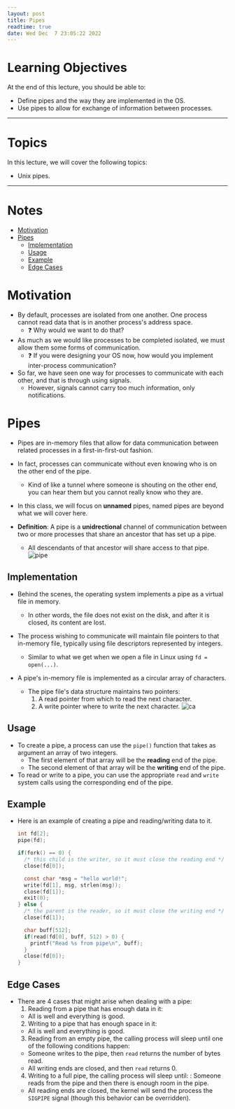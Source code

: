```yaml
---
layout: post
title: Pipes
readtime: true
date: Wed Dec  7 23:05:22 2022 
---
```


# Learning Objectives

At the end of this lecture, you should be able to:
- Define pipes and the way they are implemented in the OS.
- Use pipes to allow for exchange of information between processes. 

---

# Topics

In this lecture, we will cover the following topics:
- Unix pipes.

---

# Notes


<!-- vim-markdown-toc GFM -->

* [Motivation](#motivation)
* [Pipes](#pipes)
  * [Implementation](#implementation)
  * [Usage](#usage)
  * [Example](#example)
  * [Edge Cases](#edge-cases)

<!-- vim-markdown-toc -->

# Motivation

- By default, processes are isolated from one another. One process cannot read
  data that is in another process's address space. 
  - :question: Why would we want to do that?
- As much as we would like processes to be completed isolated, we must allow
  them some forms of communication. 
  - :question: If you were designing your OS now, how would you implement
    inter-process communication?
- So far, we have seen one way for processes to communicate with each other, and
  that is through using signals.
  - However, signals cannot carry too much information, only notifications.

# Pipes

- Pipes are in-memory files that allow for data communication between related
  processes in a first-in-first-out fashion.
- In fact, processes can communicate without even knowing who is on the other
  end of the pipe. 
  - Kind of like a tunnel where someone is shouting on the other end, you can
    hear them but you cannot really know who they are.
- In this class, we will focus on __unnamed__ pipes, named pipes are beyond what
  we will cover here. 

- __Definition__: A pipe is a __unidrectional__ channel of communication between
  two or more processes that share an ancestor that has set up a pipe.
  - All descendants of that ancestor will share access to that pipe.
    ![pipe](./simple_pipe.png)

## Implementation

- Behind the scenes, the operating system implements a pipe as a virtual file in
  memory.
  - In other words, the file does not exist on the disk, and after it is closed,
    its content are lost.
- The process wishing to communicate will maintain file pointers to that
  in-memory file, typically using file descriptors represented by integers.
  - Similar to what we get when we open a file in Linux using `fd = open(...)`.

- A pipe's in-memory file is implemented as a circular array of characters.
  - The pipe file's data structure maintains two pointers:
    1. A read pointer from which to read the next character.
    2. A write pointer where to write the next character.
  ![ca](./circular_array.png)

## Usage

- To create a pipe, a process can use the `pipe()` function that takes as
  argument an array of two integers.
  - The first element of that array will be the __reading__ end of the pipe.
  - The second element of that array will be the __writing__ end of the pipe.
- To read or write to a pipe, you can use the appropriate `read` and `write`
  system calls using the corresponding end of the pipe.

## Example

- Here is an example of creating a pipe and reading/writing data to it.
  ```c
  int fd[2];
  pipe(fd);

  if(fork() == 0) {
    /* this child is the writer, so it must close the reading end */
    close(fd[0]);

    const char *msg = "hello world!";
    write(fd[1], msg, strlen(msg));
    close(fd[1]);
    exit(0);
  } else {
    /* the parent is the reader, so it must close the writing end */
    close(fd[1]);

    char buff[512];
    if(read(fd[0], buff, 512) > 0) {
      printf("Read %s from pipe\n", buff);
    }
    close(fd[0]);
  }
  ```

## Edge Cases

- There are 4 cases that might arise when dealing with a pipe:
  1. Reading from a pipe that has enough data in it:
    - All is well and everything is good.
  2. Writing to a pipe that has enough space in it:
    - All is well and everything is good.
  3. Reading from an empty pipe, the calling process will sleep until one of the
     following conditions happen:
    - Someone writes to the pipe, then `read` returns the number of bytes
      read.
    - All writing ends are closed, and then `read` returns 0.
  4. Writing to a full pipe, the calling process will sleep until:
      : Someone reads from the pipe and then there is enough room in the pipe.
    - All reading ends are closed, the kernel will send the process the
      `SIGPIPE` signal (though this behavior can be overridden).



